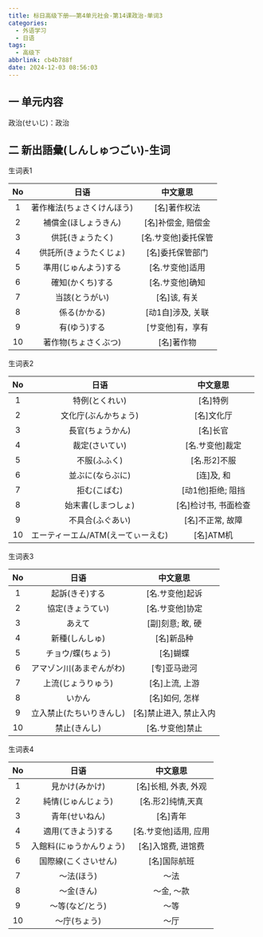 ```yaml
---
title: 标日高级下册——第4单元社会-第14课政治-单词3
categories:
  - 外语学习
  - 日语
tags:
  - 高级下
abbrlink: cb4b788f
date: 2024-12-03 08:56:03
---
```

## 一 单元内容

政治(せいじ)：政治

<!--more-->

## 二 新出語彙(しんしゅつごい)-生词

生词表1

|  No  |            日语            |      中文意思       |
| :--: | :------------------------: | :-----------------: |
|  1   | 著作権法(ちょさくけんほう) |    [名]著作权法     |
|  2   |    補償金(ほしょうきん)    | [名]补偿金, 赔偿金  |
|  3   |      供託(きょうたく)      | [名.サ变他]委托保管 |
|  4   |   供託所(きょうたくじょ)   |  [名]委托保管部门   |
|  5   |    準用(じゅんよう)する    |   [名.サ变他]适用   |
|  6   |      確知(かくち)する      |   [名.サ变他]确知   |
|  7   |       当該(とうがい)       |    [名]该, 有关     |
|  8   |        係る(かかる)        |  [动1自]涉及, 关联  |
|  9   |        有(ゆう)する        |  [サ变他]有，享有   |
|  10  |    著作物(ちょさくぶつ)    |     [名]著作物      |

生词表2

|  No  |                日语                |       中文意思       |
| :--: | :--------------------------------: | :------------------: |
|  1   |           特例(とくれい)           |       [名]特例       |
|  2   |        文化庁(ぶんかちょう)        |      [名]文化厅      |
|  3   |          長官(ちょうかん)          |       [名]长官       |
|  4   |           裁定(さいてい)           |   [名.サ变他]裁定    |
|  5   |            不服(ふふく)            |     [名.形2]不服     |
|  6   |          並ぶに(ならぶに)          |      [连]及, 和      |
|  7   |            拒む(こばむ)            |  [动1他]拒绝; 阻挡   |
|  8   |         始末書(しまつしょ)         | [名]检讨书, 书面检查 |
|  9   |          不具合(ふぐあい)          |   [名]不正常, 故障   |
|  10  | エーティーエム/ATM(えーてぃーえむ) |      [名]ATM机       |

生词表3

|  No  |           日语           |        中文意思        |
| :--: | :----------------------: | :--------------------: |
|  1   |      起訴(きそ)する      |    [名.サ变他]起诉     |
|  2   |     協定(きょうてい)     |    [名.サ变他]协定     |
|  3   |          あえて          |    [副]刻意; 敢, 硬    |
|  4   |      新種(しんしゅ)      |       [名]新品种       |
|  5   |    チョウ/蝶(ちょう)     |        [名]蝴蝶        |
|  6   | アマゾン川(あまぞんがわ) |      [专]亚马逊河      |
|  7   |    上流(じょうりゅう)    |     [名]上流, 上游     |
|  8   |          いかん          |     [名]如何, 怎样     |
|  9   | 立入禁止(たちいりきんし) | [名]禁止进入, 禁止入内 |
|  10  |       禁止(きんし)       |    [名.サ变他]禁止     |

生词表4

|  No  |           日语           |       中文意思        |
| :--: | :----------------------: | :-------------------: |
|  1   |      見かけ(みかけ)      | [名]长相, 外表, 外观  |
|  2   |    純情(じゅんじょう)    |   [名.形2]纯情,天真   |
|  3   |      青年(せいねん)      |       [名]青年        |
|  4   |    適用(てきよう)する    | [名.サ变他]适用, 应用 |
|  5   | 入館料(にゅうかんりょう) |  [名]入馆费, 进馆费   |
|  6   |   国際線(こくさいせん)   |     [名]国际航班      |
|  7   |        ～法(ほう)        |         ～法          |
|  8   |        ～金(きん)        |      ～金, ～款       |
|  9   |     ～等(など/とう)      |         ～等          |
|  10  |       ～庁(ちょう)       |         ～厅          |

